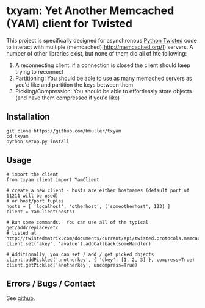 # txyam: Yet Another Memcached (YAM) client for Twisted
This project is specifically designed for asynchronous [Python Twisted](http://twistedmatrix.com) code to interact with multiple (memcached)[http://memcached.org/]) servers.  A number of other libraries exist, but none of them did all of hte following:

 1. A reconnecting client: if a connection is closed the client should keep trying to reconnect
 1. Partitioning: You should be able to use as many memached servers as you'd like and partition the keys between them
 1. Pickling/Compression: You should be able to effortlessly store objects (and have them compressed if you'd like)


## Installation

    git clone https://github.com/bmuller/txyam
    cd txyam
    python setup.py install

## Usage

    # import the client
    from txyam.client import YamClient

    # create a new client - hosts are either hostnames (default port of 11211 will be used)
    # or host/port tuples
    hosts = [ 'localhost', 'otherhost', ('someotherhost', 123) ]
    client = YamClient(hosts)

    # Run some commands.  You can use all of the typical get/add/replace/etc
    # listed at http://twistedmatrix.com/documents/current/api/twisted.protocols.memcache.MemCacheProtocol.html
    client.set('akey', 'avalue').addCallback(someHandler)

    # Additionally, you can set / add / get picked objects
    client.addPickled('anotherkey', { 'dkey': [1, 2, 3] }, compress=True)
    client.getPickled('anotherkey', uncompress=True)

## Errors / Bugs / Contact
See [github](http://github.com/bmuller/txyam).